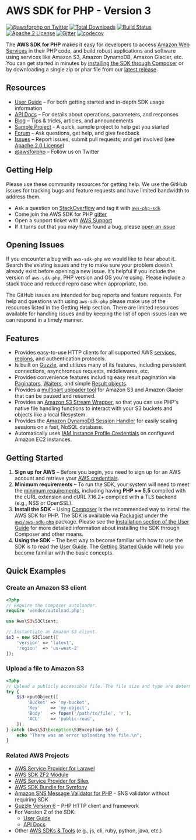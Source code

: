 # AWS SDK for PHP - Version 3

[![@awsforphp on Twitter](http://img.shields.io/badge/twitter-%40awsforphp-blue.svg?style=flat)](https://twitter.com/awsforphp)
[![Total Downloads](https://img.shields.io/packagist/dt/aws/aws-sdk-php.svg?style=flat)](https://packagist.org/packages/aws/aws-sdk-php)
[![Build Status](https://img.shields.io/travis/aws/aws-sdk-php.svg?style=flat)](https://travis-ci.org/aws/aws-sdk-php)
[![Apache 2 License](https://img.shields.io/packagist/l/aws/aws-sdk-php.svg?style=flat)](http://aws.amazon.com/apache-2-0/)
[![Gitter](https://badges.gitter.im/aws/aws-sdk-php.svg)](https://gitter.im/aws/aws-sdk-php?utm_source=badge&utm_medium=badge&utm_campaign=pr-badge)
[![codecov](https://codecov.io/gh/aws/aws-sdk-php/branch/master/graph/badge.svg)](https://codecov.io/gh/aws/aws-sdk-php)

The **AWS SDK for PHP** makes it easy for developers to access [Amazon Web
Services][aws] in their PHP code, and build robust applications and software
using services like Amazon S3, Amazon DynamoDB, Amazon Glacier, etc. You can
get started in minutes by [installing the SDK through Composer][docs-installation]
or by downloading a single zip or phar file from our [latest release][latest-release].

## Resources

* [User Guide][docs-guide] – For both getting started and in-depth SDK usage information
* [API Docs][docs-api] – For details about operations, parameters, and responses
* [Blog][sdk-blog] – Tips & tricks, articles, and announcements
* [Sample Project][sdk-sample] - A quick, sample project to help get you started
* [Forum][sdk-forum] – Ask questions, get help, and give feedback
* [Issues][sdk-issues] – Report issues, submit pull requests, and get involved
  (see [Apache 2.0 License][sdk-license])
* [@awsforphp][sdk-twitter] – Follow us on Twitter

## Getting Help

Please use these community resources for getting help. We use the GitHub issues for tracking bugs and feature requests and have limited bandwidth to address them.

* Ask a question on [StackOverflow](https://stackoverflow.com/) and tag it with [`aws-php-sdk`](http://stackoverflow.com/questions/tagged/aws-php-sdk)
* Come join the AWS SDK for PHP [gitter](https://gitter.im/aws/aws-sdk-php)
* Open a support ticket with [AWS Support](https://console.aws.amazon.com/support/home/)
* If it turns out that you may have found a bug, please [open an issue](https://github.com/aws/aws-sdk-php/issues/new)

## Opening Issues

If you encounter a bug with `aws-sdk-php` we would like to hear about it. Search the existing issues and try to make sure your problem doesn’t already exist before opening a new issue. It’s helpful if you include the version of `aws-sdk-php`, PHP version and OS you’re using. Please include a stack trace and reduced repro case when appropriate, too.

The GitHub issues are intended for bug reports and feature requests. For help and questions with using `aws-sdk-php` please make use of the resources listed in the Getting Help section. There are limited resources available for handling issues and by keeping the list of open issues lean we can respond in a timely manner.

## Features

* Provides easy-to-use HTTP clients for all supported AWS
  [services][docs-services], [regions][docs-rande], and authentication
  protocols.
* Is built on [Guzzle][guzzle-docs], and utilizes many of its features,
  including persistent connections, asynchronous requests, middlewares, etc.
* Provides convenience features including easy result pagination via
  [Paginators][docs-paginators], [Waiters][docs-waiters], and simple
  [Result objects][docs-results].
* Provides a [multipart uploader tool][docs-s3-multipart] for Amazon S3 and
  Amazon Glacier that can be paused and resumed.
* Provides an [Amazon S3 Stream Wrapper][docs-streamwrapper], so that you can
  use PHP's native file handling functions to interact with your S3 buckets and
  objects like a local filesystem.
* Provides the [Amazon DynamoDB Session Handler][docs-ddbsh] for easily scaling
  sessions on a fast, NoSQL database.
* Automatically uses [IAM Instance Profile Credentials][aws-iam-credentials] on
  configured Amazon EC2 instances.

## Getting Started

1. **Sign up for AWS** – Before you begin, you need to
   sign up for an AWS account and retrieve your [AWS credentials][docs-signup].
1. **Minimum requirements** – To run the SDK, your system will need to meet the
   [minimum requirements][docs-requirements], including having **PHP >= 5.5**
   compiled with the cURL extension and cURL 7.16.2+ compiled with a TLS
   backend (e.g., NSS or OpenSSL).
1. **Install the SDK** – Using [Composer] is the recommended way to install the
   AWS SDK for PHP. The SDK is available via [Packagist] under the
   [`aws/aws-sdk-php`][install-packagist] package. Please see the
   [Installation section of the User Guide][docs-installation] for more
   detailed information about installing the SDK through Composer and other
   means.
1. **Using the SDK** – The best way to become familiar with how to use the SDK
   is to read the [User Guide][docs-guide]. The
   [Getting Started Guide][docs-quickstart] will help you become familiar with
   the basic concepts.

## Quick Examples

### Create an Amazon S3 client

```php
<?php
// Require the Composer autoloader.
require 'vendor/autoload.php';

use Aws\S3\S3Client;

// Instantiate an Amazon S3 client.
$s3 = new S3Client([
    'version' => 'latest',
    'region'  => 'us-west-2'
]);
```

### Upload a file to Amazon S3

```php
<?php
// Upload a publicly accessible file. The file size and type are determined by the SDK.
try {
    $s3->putObject([
        'Bucket' => 'my-bucket',
        'Key'    => 'my-object',
        'Body'   => fopen('/path/to/file', 'r'),
        'ACL'    => 'public-read',
    ]);
} catch (Aws\S3\Exception\S3Exception $e) {
    echo "There was an error uploading the file.\n";
}
```

### Related AWS Projects

* [AWS Service Provider for Laravel][mod-laravel]
* [AWS SDK ZF2 Module][mod-zf2]
* [AWS Service Provider for Silex][mod-silex]
* [AWS SDK Bundle for Symfony][mod-symfony]
* [Amazon SNS Message Validator for PHP][sns-validator] - SNS validator without requiring SDK
* [Guzzle Version 6][guzzle-docs] – PHP HTTP client and framework
* For Version 2 of the SDK:
  * [User Guide][docs-guide-v2]
  * [API Docs][docs-api-v2]
* Other [AWS SDKs & Tools][aws-tools] (e.g., js, cli, ruby, python, java, etc.)

[sdk-website]: http://aws.amazon.com/sdkforphp
[sdk-forum]: https://forums.aws.amazon.com/forum.jspa?forumID=80
[sdk-issues]: https://github.com/aws/aws-sdk-php/issues
[sdk-license]: http://aws.amazon.com/apache2.0/
[sdk-blog]: https://aws.amazon.com/blogs/developer/category/php/
[sdk-twitter]: https://twitter.com/awsforphp
[sdk-sample]: http://aws.amazon.com/developers/getting-started/php

[install-packagist]: https://packagist.org/packages/aws/aws-sdk-php
[latest-release]: https://github.com/aws/aws-sdk-php/releases

[docs-api]: http://docs.aws.amazon.com/aws-sdk-php/v3/api/index.html
[docs-guide]: http://docs.aws.amazon.com/aws-sdk-php/v3/guide/index.html
[docs-api-v2]: http://docs.aws.amazon.com/aws-sdk-php/v2/api/index.html
[docs-guide-v2]: http://docs.aws.amazon.com/aws-sdk-php/v2/guide/index.html
[docs-contribution]: https://github.com/aws/aws-sdk-php/blob/master/CONTRIBUTING.md
[docs-migration]: http://docs.aws.amazon.com/aws-sdk-php/v3/guide/guide/migration.html
[docs-signup]: http://aws.amazon.com/developers/access-keys/
[docs-requirements]: http://docs.aws.amazon.com/aws-sdk-php/v3/guide/getting-started/requirements.html
[docs-installation]: http://docs.aws.amazon.com/aws-sdk-php/v3/guide/getting-started/installation.html
[docs-quickstart]: http://docs.aws.amazon.com/aws-sdk-php/v3/guide/#getting-started
[docs-paginators]: http://docs.aws.amazon.com/aws-sdk-php/v3/guide/guide/paginators.html
[docs-waiters]: http://docs.aws.amazon.com/aws-sdk-php/v3/guide/guide/waiters.html
[docs-results]: http://docs.aws.amazon.com/aws-sdk-php/v3/guide/getting-started/basic-usage.html#result-objects
[docs-exceptions]: http://docs.aws.amazon.com/aws-sdk-php/v3/guide/quick-start.html#error-handling
[docs-wire-logging]: http://docs.aws.amazon.com/aws-sdk-php/v3/guide/faq.html#how-can-i-see-what-data-is-sent-over-the-wire
[docs-ddbsh]: http://docs.aws.amazon.com/aws-sdk-php/v3/guide/service/dynamodb-session-handler.html
[docs-services]: https://aws.amazon.com/products/
[docs-rande]: http://docs.aws.amazon.com/general/latest/gr/rande.html
[docs-streamwrapper]: http://docs.aws.amazon.com/aws-sdk-php/v3/guide/service/s3-stream-wrapper.html
[docs-s3-transfer]: http://docs.aws.amazon.com/aws-sdk-php/v3/guide/service/s3-transfer.html
[docs-s3-multipart]: http://docs.aws.amazon.com/aws-sdk-php/v3/guide/service/s3-multipart-upload.html

[aws]: http://aws.amazon.com
[aws-iam-credentials]: http://docs.aws.amazon.com/AWSEC2/latest/UserGuide/UsingIAM.html#UsingIAMrolesWithAmazonEC2Instances
[aws-tools]: http://aws.amazon.com/tools
[guzzle-docs]: http://guzzlephp.org
[composer]: http://getcomposer.org
[packagist]: http://packagist.org
[psr-7]: https://github.com/php-fig/fig-standards/blob/master/accepted/PSR-7-http-message.md
[psr-4]: https://github.com/php-fig/fig-standards/blob/master/accepted/PSR-4-autoloader.md
[psr-1]: https://github.com/php-fig/fig-standards/blob/master/accepted/PSR-1-basic-coding-standard.md
[psr-2]: https://github.com/php-fig/fig-standards/blob/master/accepted/PSR-2-coding-style-guide.md

[mod-laravel]: https://github.com/aws/aws-sdk-php-laravel
[mod-zf2]: https://github.com/aws/aws-sdk-php-zf2
[mod-silex]: https://github.com/aws/aws-sdk-php-silex
[mod-symfony]: https://github.com/aws/aws-sdk-php-symfony
[sns-validator]: https://github.com/aws/aws-php-sns-message-validator
